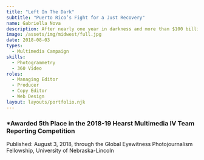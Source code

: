 ```yaml
---
title: "Left In The Dark"
subtitle: "Puerto Rico’s Fight for a Just Recovery"
name: Gabriella Nova
description: After nearly one year in darkness and more than $100 billion in storm damages from Hurricane Maria, electricity has still not returned to thousands of residents across Puerto Rico, where an estimated 5,000 people died from hurricane-related causes. And yet another disaster, a $73 billion debt, had destroyed Puerto Rico’s infrastructure long before the storms.
image: /assets/img/midwest/full.jpg
date: 2018-08-03
types:
  - Multimedia Campaign
skills:
  - Photogrammetry
  - 360 Video
roles:
  - Managing Editor
  - Producer
  - Copy Editor
  - Web Design
layout: layouts/portfolio.njk
---
```


### *Awarded 5th Place in the 2018-19 Hearst Multimedia IV Team Reporting Competition

Published: August 3, 2018, through the Global Eyewitness Photojournalism Fellowship, University of Nebraska-Lincoln 

